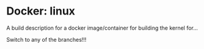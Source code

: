 # Docker: linux

A build description for a docker image/container for building the kernel for... 

Switch to any of the branches!!!
